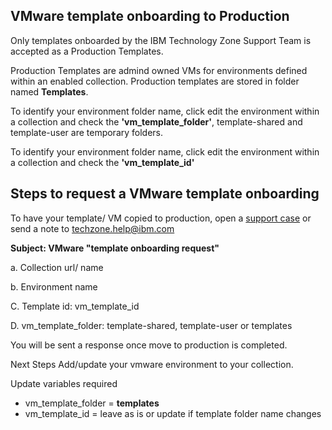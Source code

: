 ## VMware template onboarding to Production

Only templates onboarded by the IBM Technology Zone Support Team is accepted as a Production Templates.

Production Templates are admind owned VMs for environments defined within an enabled collection. 
Production templates are stored in folder named **Templates**. 

To identify your environment folder name, click edit the environment within a collection and check the **'vm_template_folder'**, template-shared and template-user are temporary folders. 

To identify your environment folder name, click edit the environment within a collection and check the **'vm_template_id'**

## Steps to request a VMware template onboarding

To have your template/ VM copied to production, open a [support case](https://ibmsf.force.com/ibminternalproducts/s/createrecord/NewCase?language=en_US) or send a note to techzone.help@ibm.com

**Subject: VMware "template onboarding request"**

a. Collection url/ name

b. Environment name

C. Template id: vm_template_id

D. vm_template_folder: template-shared, template-user or templates


You will be sent a response once move to production is completed. 

Next Steps Add/update your vmware environment to your collection. 

Update variables required  
- vm_template_folder = **templates**
- vm_template_id = leave as is or update if template folder name changes






